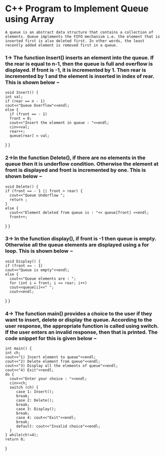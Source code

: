 # C++ Program to Implement Queue using Array

```
A queue is an abstract data structure that contains a collection of elements. Queue implements the FIFO mechanism i.e. the element that is inserted first is also deleted first. In other words, the least recently added element is removed first in a queue.
```


### 1-> The function Insert() inserts an element into the queue. If the rear is equal to n-1, then the queue is full and overflow is displayed. If front is -1, it is incremented by 1. Then rear is incremented by 1 and the element is inserted in index of rear. This is shown below −
    void Insert() {
    int val;
    if (rear == n - 1)
    cout<<"Queue Overflow"<<endl;
    else {
      if (front == - 1)
      front = 0;
      cout<<"Insert the element in queue : "<<endl;
      cin>>val;
      rear++;
      queue[rear] = val;
   }
 }
    
### 2->In the function Delete(), if there are no elements in the queue then it is underflow condition. Otherwise the element at front is displayed and front is incremented by one. This is shown below −
    void Delete() {
    if (front == - 1 || front > rear) {
      cout<<"Queue Underflow ";
      return ;
    }
    else {
      cout<<"Element deleted from queue is : "<< queue[front] <<endl;
      front++;
   }
 }
### 3-> In the function display(), if front is -1 then queue is empty. Otherwise all the queue elements are displayed using a for loop. This is shown below −
    void Display() {
    if (front == - 1)
    cout<<"Queue is empty"<<endl;
    else {
      cout<<"Queue elements are : ";
      for (int i = front; i <= rear; i++)
      cout<<queue[i]<<" ";
      cout<<endl;
   }
}
### 4-> The function main() provides a choice to the user if they want to insert, delete or display the queue. According to the user response, the appropriate function is called using switch. If the user enters an invalid response, then that is printed. The code snippet for this is given below −
    int main() {
    int ch;
    cout<<"1) Insert element to queue"<<endl;
    cout<<"2) Delete element from queue"<<endl;
    cout<<"3) Display all the elements of queue"<<endl;
    cout<<"4) Exit"<<endl;
    do {
      cout<<"Enter your choice : "<<endl;
      cin>>ch;
      switch (ch) {
         case 1: Insert();
         break;
         case 2: Delete();
         break;
         case 3: Display();
         break;
         case 4: cout<<"Exit"<<endl;
         break;
         default: cout<<"Invalid choice"<<endl;
      }
    } while(ch!=4);
    return 0;
 } 
    
    
